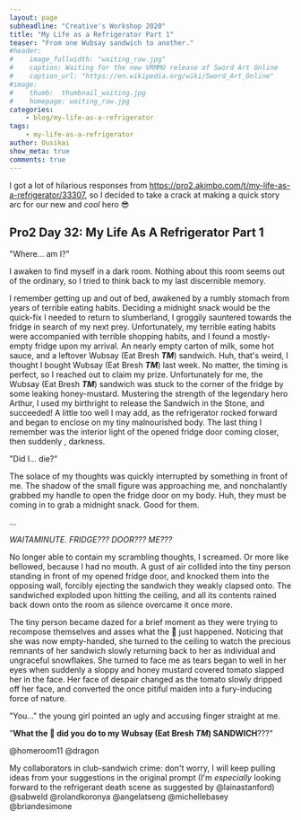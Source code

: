 ```yaml
---
layout: page
subheadline: "Creative's Workshop 2020"
title: "My Life as a Refrigerator Part 1"
teaser: "From one Wubsay sandwich to another."
#header:
#    image_fullwidth: "waiting_raw.jpg"
#    caption: Waiting for the new VRMMO release of Sword Art Online
#    caption_url: "https://en.wikipedia.org/wiki/Sword_Art_Online"
#image:
#    thumb:  thumbnail_waiting.jpg
#    homepage: waiting_raw.jpg
categories:
    - blog/my-life-as-a-refrigerator
tags:
    - my-life-as-a-refrigerator
author: Ousikai
show_meta: true
comments: true
---
```

I got a lot of hilarious responses from https://pro2.akimbo.com/t/my-life-as-a-refrigerator/33307, so I decided to take a crack at making a quick story arc for our new and *cool* hero :sunglasses: 

## Pro2 Day 32: My Life As A Refrigerator Part 1

"Where... am I?"

I awaken to find myself in a dark room. Nothing about this room seems out of the ordinary, so I tried to think back to my last discernible memory. 

I remember getting up and out of bed, awakened by a rumbly stomach from years of terrible eating habits. Deciding a midnight snack would be the quick-fix I needed to return to slumberland, I groggily sauntered towards the fridge in search of my next prey. Unfortunately, my terrible eating habits were accompanied with terrible shopping habits, and I found a mostly-empty fridge upon my arrival. An nearly empty carton of milk, some hot sauce, and a leftover Wubsay (Eat Bresh ***TM***)  sandwich. Huh, that's weird, I thought I bought Wubsay (Eat Bresh ***TM***)   last week. No matter, the timing is perfect, so I reached out to claim my prize. Unfortunately for me, the Wubsay (Eat Bresh ***TM***)  sandwich was stuck to the corner of the fridge by some leaking honey-mustard. Mustering the strength of the legendary hero Arthur, I used my birthright to release the Sandwich in the Stone, and succeeded! A little too well I may add, as the refrigerator rocked forward and began to enclose on my tiny malnourished body. The last thing I remember was the interior light of the opened fridge door coming closer, then suddenly , darkness. 

"Did I... die?"

The solace of my thoughts was quickly interrupted by something in front of me. The shadow of the small figure was approaching me, and nonchalantly grabbed my handle to open the fridge door on my body. Huh, they must be coming in to grab a midnight snack. Good for them.

...

*WAITAMINUTE. FRIDGE??? DOOR??? ME???*

No longer able to contain my scrambling thoughts, I screamed. Or more like bellowed, because I had no mouth. A gust of air collided into the tiny person standing in front of my opened fridge door, and knocked them into the opposing wall, forcibly ejecting the sandwich they weakly clapsed onto. The sandwiched exploded upon hitting the ceiling, and all its contents rained back down onto the room as silence overcame it once more. 

The tiny person became dazed for a brief moment as they were trying to recompose themselves and asses what the :dolphin: just happened. Noticing that she was now empty-handed, she turned to the ceiling to watch the precious remnants of her sandwich slowly returning back to her as individual and ungraceful snowflakes. She turned to face me as tears began to well in her eyes when suddenly a sloppy and honey mustard covered tomato slapped her in the face. Her face of despair changed as the tomato slowly dripped off her face, and converted the once pitiful maiden into a fury-inducing force of nature. 

"You..." the young girl pointed an ugly and accusing finger straight at me. 

"**What the :dolphin: did you do to my Wubsay (Eat Bresh ***TM***)   SANDWICH**???"   


@homeroom11 @dragon

My collaborators in club-sandwich crime: don't worry, I will keep pulling ideas from your suggestions in the original prompt (I'm *especially* looking forward to the refrigerant death scene as suggested by @lainastanford) 
@sabweld @rolandkoronya @angelatseng @michellebasey @briandesimone